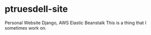 # ptruesdell-site
Personal Website
Django, AWS Elastic Beanstalk
This is a thing that I sometimes work on.
